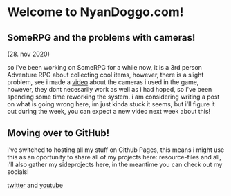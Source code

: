 # Welcome to NyanDoggo.com!

## SomeRPG and the problems with cameras!
(28. nov 2020)

so i've been working on SomeRPG for a while now, it is a 3rd person Adventure RPG about
collecting cool items, however, there is a slight problem, see i made a [video](https://youtu.be/zriUTg_Tk8U) about
the cameras i used in the game, however, they dont necesarily work as well as i had hoped, so i've been spending
some time reworking the system. i am considering writing a post on what is going wrong here, im just kinda stuck
it seems, but i'll figure it out during the week, you can expect a new video next week about this!

## Moving over to GitHub!

i've switched to hosting all my stuff on Github Pages, this means i might use this as an oportunity to share all of my projects here:
resource-files and all, i'll also gather my sideprojects here, in the meantime you can check out my socials!

[twitter](https://www.twitter.com/nyanDoggo) and [youtube](https://www.youtube.com/channel/UCJSZmbLX7AfLtouvXCySDow?view_as=subscriber)
